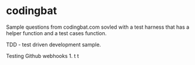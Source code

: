 codingbat
=========
Sample questions from codingbat.com sovled with a test harness that has a helper function and a test cases function.

TDD - test driven development sample.

Testing Github webhooks 1. t 
 t 
